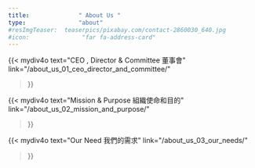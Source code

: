 ```yaml
---
title:              " About Us "
type:               "about"
#resImgTeaser:  teaserpics/pixabay.com/contact-2860030_640.jpg
#icon:               "far fa-address-card"
---
```




{{< mydiv4o text="CEO , Director & Committee 董事會"
link="/about_us_01_ceo_director_and_committee/"
>}}

{{< mydiv4o text="Mission & Purpose 組織使命和目的"
link="/about_us_02_mission_and_purpose/"
>}}

{{< mydiv4o text="Our Need 我們的需求"
link="/about_us_03_our_needs/"
>}}

